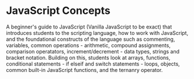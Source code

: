 # JavaScript Concepts

A beginner's guide to JavaScript (Vanilla JavaScript to be exact) that introduces students to the scripting language, how to work with JavaScript, and the foundational constructs of the language such as commenting, variables, common operations - arithmetic, compound assignments, comparison operatators, increment/decrement - data types, strings and bracket notation. Building on this, students look at arrays, functions, conditional statements - if elseif and switch statements - loops, objects, common built-in JavaScript functions, and the ternanry operator.
